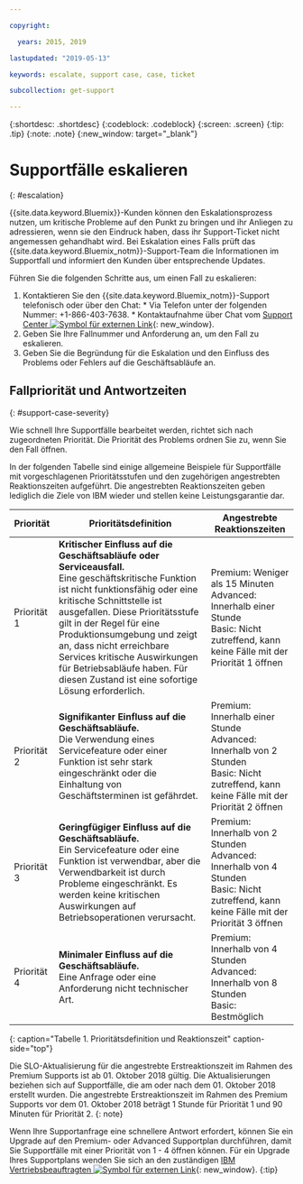 ```yaml
---

copyright:

  years: 2015, 2019

lastupdated: "2019-05-13"

keywords: escalate, support case, case, ticket

subcollection: get-support

---
```



{:shortdesc: .shortdesc}
{:codeblock: .codeblock}
{:screen: .screen}
{:tip: .tip}
{:note: .note}
{:new_window: target="_blank"}


# Supportfälle eskalieren
{: #escalation}

{{site.data.keyword.Bluemix}}-Kunden können den Eskalationsprozess nutzen, um kritische Probleme auf den Punkt zu bringen und ihr Anliegen zu adressieren, wenn sie den Eindruck haben, dass ihr Support-Ticket nicht angemessen gehandhabt wird. Bei Eskalation eines Falls prüft das {{site.data.keyword.Bluemix_notm}}-Support-Team die Informationen im Supportfall und informiert den Kunden über entsprechende Updates.

 Führen Sie die folgenden Schritte aus, um einen Fall zu eskalieren:

  1. Kontaktieren Sie den {{site.data.keyword.Bluemix_notm}}-Support telefonisch oder über den Chat:
    * Via Telefon unter der folgenden Nummer: +1-866-403-7638.
    * Kontaktaufnahme über Chat vom [Support Center ![Symbol für externen Link](../icons/launch-glyph.svg "Symbol für externen Link")](https://{DomainName}/unifiedsupport/supportcenter){: new_window}.
  2. Geben Sie Ihre Fallnummer und Anforderung an, um den Fall zu eskalieren.
  3. Geben Sie die Begründung für die Eskalation und den Einfluss des Problems oder Fehlers auf die Geschäftsabläufe an.

## Fallpriorität und Antwortzeiten
{: #support-case-severity}

Wie schnell Ihre Supportfälle bearbeitet werden, richtet sich nach zugeordneten Priorität. Die Priorität des Problems ordnen Sie zu, wenn Sie den Fall öffnen.

In der folgenden Tabelle sind einige allgemeine Beispiele für Supportfälle mit vorgeschlagenen Prioritätsstufen und den zugehörigen angestrebten Reaktionszeiten aufgeführt. Die angestrebten Reaktionszeiten geben lediglich die Ziele von IBM wieder und stellen keine Leistungsgarantie dar.

| Priorität | Prioritätsdefinition | Angestrebte Reaktionszeiten |
|-----|------- | ----- |
| Priorität 1 | <strong>Kritischer Einfluss auf die Geschäftsabläufe oder Serviceausfall.</strong> <br> Eine geschäftskritische Funktion ist nicht funktionsfähig oder eine kritische Schnittstelle ist ausgefallen. Diese Prioritätsstufe gilt in der Regel für eine Produktionsumgebung und zeigt an, dass nicht erreichbare Services kritische Auswirkungen für Betriebsabläufe haben. Für diesen Zustand ist eine sofortige Lösung erforderlich. | Premium: Weniger als 15 Minuten <br> Advanced: Innerhalb einer Stunde <br> Basic: Nicht zutreffend, kann keine Fälle mit der Priorität 1 öffnen |
| Priorität 2 | <strong>Signifikanter Einfluss auf die Geschäftsabläufe.</strong> <br> Die Verwendung eines Servicefeature oder einer Funktion ist sehr stark eingeschränkt oder die Einhaltung von Geschäftsterminen ist gefährdet. | Premium: Innerhalb einer Stunde <br> Advanced: Innerhalb von 2 Stunden <br> Basic: Nicht zutreffend, kann keine Fälle mit der Priorität 2 öffnen |
| Priorität 3 | <strong>Geringfügiger Einfluss auf die Geschäftsabläufe.</strong> <br> Ein Servicefeature oder eine Funktion ist verwendbar, aber die Verwendbarkeit ist durch Probleme eingeschränkt. Es werden keine kritischen Auswirkungen auf Betriebsoperationen verursacht. | Premium: Innerhalb von 2 Stunden <br> Advanced: Innerhalb von 4 Stunden <br> Basic: Nicht zutreffend, kann keine Fälle mit der Priorität 3 öffnen |
| Priorität 4 | <strong>Minimaler Einfluss auf die Geschäftsabläufe.</strong> <br> Eine Anfrage oder eine Anforderung nicht technischer Art. | Premium: Innerhalb von 4 Stunden <br> Advanced: Innerhalb von 8 Stunden <br> Basic: Bestmöglich |
{: caption="Tabelle 1. Prioritätsdefinition und Reaktionszeit" caption-side="top"}

Die SLO-Aktualisierung für die angestrebte Erstreaktionszeit im Rahmen des Premium Supports ist ab 01. Oktober 2018 gültig. Die Aktualisierungen beziehen sich auf Supportfälle, die am oder nach dem 01. Oktober 2018 erstellt wurden. Die angestrebte Erstreaktionszeit im Rahmen des Premium Supports vor dem 01. Oktober 2018 beträgt 1 Stunde für Priorität 1 und 90 Minuten für Priorität 2.
{: note}

Wenn Ihre Supportanfrage eine schnellere Antwort erfordert, können Sie ein Upgrade auf den Premium- oder Advanced Supportplan durchführen, damit Sie Supportfälle mit einer Priorität von 1 - 4 öffnen können. Für ein Upgrade Ihres Supportplans wenden Sie sich an den zuständigen [IBM Vertriebsbeauftragten ![Symbol für externen Link](../icons/launch-glyph.svg "Symbol für externen Link")](https://www.ibm.com/contact/us/en/?lnk=flg-cont-usen){: new_window}.
{:tip}

